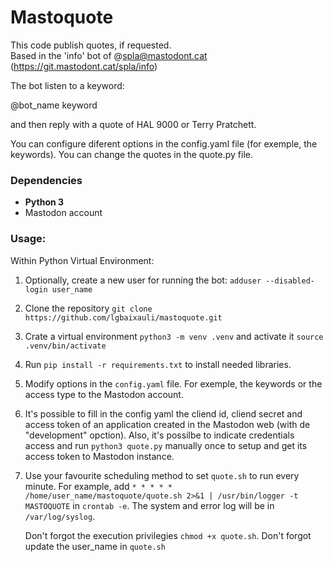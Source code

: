# Mastoquote

This code publish quotes, if requested.  
Based in the 'info' bot of @spla@mastodont.cat (https://git.mastodont.cat/spla/info)

The bot listen to a keyword:

@bot_name keyword

and then reply with a quote of HAL 9000 or Terry Pratchett.

You can configure diferent options in the config.yaml file (for exemple, the keywords). You can change the quotes in the quote.py file.

### Dependencies

-   **Python 3**
-   Mastodon account

### Usage:

Within Python Virtual Environment:

1. Optionally, create a new user for running the bot: `adduser --disabled-login user_name`

2. Clone the repository `git clone https://github.com/lgbaixauli/mastoquote.git` 

3. Crate a virtual environment `python3 -m venv .venv` and activate it `source .venv/bin/activate`

4. Run `pip install -r requirements.txt` to install needed libraries.  

5. Modify options in the `config.yaml` file. For exemple, the keywords or the access type to the Mastodon account.

6. It's possible to fill in the config yaml the cliend id, cliend secret and access token of an application created in the Mastodon web (with de "development" opction). Also, it's possilbe to indicate credentials access and run `python3 quote.py` manually once to setup and get its access token to Mastodon instance.

7. Use your favourite scheduling method to set `quote.sh` to run every minute. For example,  add  `* * * * * /home/user_name/mastoquote/quote.sh 2>&1 | /usr/bin/logger -t MASTOQUOTE` in `crontab -e`. The system and error log will be in `/var/log/syslog`. 

   Don't forgot the execution privilegies `chmod +x quote.sh`. 
   Don't forgot update the user_name in `quote.sh`